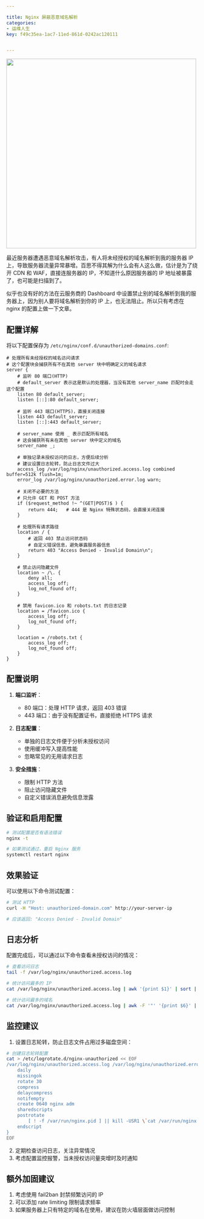 ```yaml
---

title: Nginx 屏蔽恶意域名解析
categories:
- 运维人生
key: f49c35ea-1ac7-11ed-861d-0242ac120111


---
```


<img src="https://images.animesdata.com/news/2024/11/03/b341-1bf89ce1ba92_2.jpg" width="500" />

最近服务器遭遇恶意域名解析攻击，有人将未经授权的域名解析到我的服务器 IP 上，导致服务器流量异常暴增。百思不得其解为什么会有人这么做，估计是为了绕开 CDN 和 WAF，直接连服务器的 IP，不知道什么原因服务器的 IP 地址被暴露了，也可能是扫描到了。

似乎也没有好的方法在云服务商的 Dashboard 中设置禁止别的域名解析到我的服务器上，因为别人要将域名解析到你的 IP 上，也无法阻止。所以只有考虑在 nginx 的配置上做一下文章。

## 配置详解

将以下配置保存为 `/etc/nginx/conf.d/unauthorized-domains.conf`:

```nginx
# 处理所有未经授权的域名访问请求
# 这个配置块会捕获所有不在其他 server 块中明确定义的域名请求
server {
    # 监听 80 端口(HTTP)
    # default_server 表示这是默认的处理器，当没有其他 server_name 匹配时会走这个配置
    listen 80 default_server;
    listen [::]:80 default_server;
    
    # 监听 443 端口(HTTPS)，直接关闭连接
    listen 443 default_server;
    listen [::]:443 default_server;
    
    # server_name 使用 _ 表示匹配所有域名
    # 这会捕获所有未在其他 server 块中定义的域名
    server_name _;
    
    # 单独记录未授权访问的日志，方便后续分析
    # 建议设置日志轮转，防止日志文件过大
    access_log /var/log/nginx/unauthorized.access.log combined buffer=512k flush=1m;
    error_log /var/log/nginx/unauthorized.error.log warn;
    
    # 关闭不必要的方法
    # 只允许 GET 和 POST 方法
    if ($request_method !~ ^(GET|POST)$ ) {
        return 444;   # 444 是 Nginx 特殊状态码，会直接关闭连接
    }
    
    # 处理所有请求路径
    location / {
        # 返回 403 禁止访问状态码
        # 自定义错误信息，避免暴露服务器信息
        return 403 "Access Denied - Invalid Domain\n";
    }
    
    # 禁止访问隐藏文件
    location ~ /\. {
        deny all;
        access_log off;
        log_not_found off;
    }
    
    # 禁用 favicon.ico 和 robots.txt 的日志记录
    location = /favicon.ico {
        access_log off;
        log_not_found off;
    }
    
    location = /robots.txt {
        access_log off;
        log_not_found off;
    }
}
```

## 配置说明

1. **端口监听**：
   - 80 端口：处理 HTTP 请求，返回 403 错误
   - 443 端口：由于没有配置证书，直接拒绝 HTTPS 请求

2. **日志配置**：
   - 单独的日志文件便于分析未授权访问
   - 使用缓冲写入提高性能
   - 忽略常见的无用请求日志

3. **安全措施**：
   - 限制 HTTP 方法
   - 阻止访问隐藏文件
   - 自定义错误消息避免信息泄露

## 验证和启用配置

```bash
# 测试配置是否有语法错误
nginx -t

# 如果测试通过，重启 Nginx 服务
systemctl restart nginx
```

## 效果验证

可以使用以下命令测试配置：

```bash
# 测试 HTTP
curl -H "Host: unauthorized-domain.com" http://your-server-ip

# 应该返回: "Access Denied - Invalid Domain"
```

## 日志分析

配置完成后，可以通过以下命令查看未授权访问的情况：

```bash
# 查看访问日志
tail -f /var/log/nginx/unauthorized.access.log

# 统计访问最多的 IP
cat /var/log/nginx/unauthorized.access.log | awk '{print $1}' | sort | uniq -c | sort -nr | head -n 10

# 统计访问最多的域名
cat /var/log/nginx/unauthorized.access.log | awk -F '"' '{print $6}' | sort | uniq -c | sort -nr | head -n 10
```

## 监控建议

1. 设置日志轮转，防止日志文件占用过多磁盘空间：

```bash
# 创建日志轮转配置
cat > /etc/logrotate.d/nginx-unauthorized << EOF
/var/log/nginx/unauthorized.access.log /var/log/nginx/unauthorized.error.log {
    daily
    missingok
    rotate 30
    compress
    delaycompress
    notifempty
    create 0640 nginx adm
    sharedscripts
    postrotate
        [ ! -f /var/run/nginx.pid ] || kill -USR1 \`cat /var/run/nginx.pid\`
    endscript
}
EOF
```

2. 定期检查访问日志，关注异常情况
3. 考虑配置监控报警，当未授权访问量突增时及时通知

## 额外加固建议

1. 考虑使用 fail2ban 封禁频繁访问的 IP
2. 可以添加 rate limiting 限制请求频率
3. 如果服务器上只有特定的域名在使用，建议在防火墙层面做访问控制


